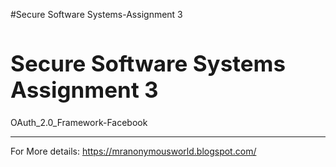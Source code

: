 #Secure Software Systems-Assignment 3

<h1 style="font-size: 35px;">Secure Software Systems </br> Assignment 3</h1>
        <p>OAuth_2.0_Framework-Facebook</p>
    <hr>
    



For More details: https://mranonymousworld.blogspot.com/



